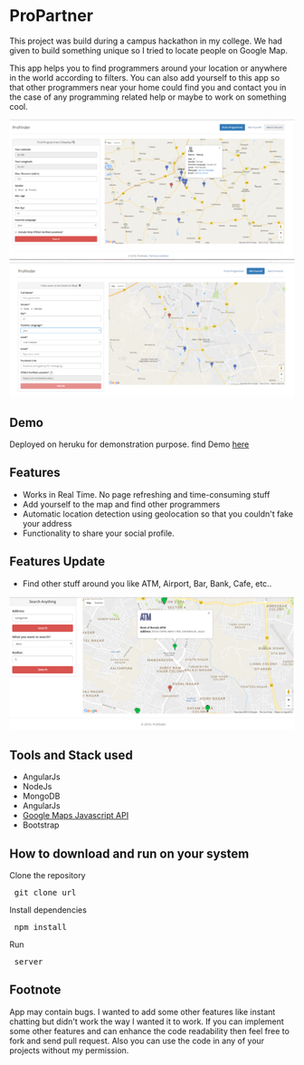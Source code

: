 # ProPartner

This project was build during a campus hackathon in my college. We had given to build something unique so I tried to locate people on Google Map. 

This app helps you to find programmers around your location or anywhere in the world according to filters. You can also add yourself to this app so that other programmers near your home could find you and contact you in the case of any programming related help or maybe to work on something cool.

<img src="screenshots/find.png" alt="screenshot"/>
<img src="screenshots/add.png" alt="screenshot"/>

<h2>Demo</h2>
Deployed on heruku for demonstration purpose. find Demo <a href="https://propartner.herokuapp.com/" target="_blank">here</a>

<h2>Features</h2>

<ul>
<li> Works in Real Time. No page refreshing and time-consuming stuff</li>
<li> Add yourself to the map and find other programmers</li>
<li> Automatic location detection using geolocation so that you couldn't fake your address</li>
<li> Functionality to share your social profile.</li>
</ul>



<h2>Features Update</h2>

<ul>
<li> Find other stuff around you like ATM, Airport, Bar, Bank, Cafe, etc..</li>
</ul>

<img src="screenshots/findaround.png" alt="screenshot"/>


<h2>Tools and Stack used</h2>

<ul>
<li> AngularJs</li>
<li> NodeJs</li>
<li> MongoDB</li>
<li> AngularJs</li>
<li> <a href="https://developers.google.com/maps/documentation/javascript/">Google Maps Javascript API</a></li>
<li> Bootstrap</li>

</ul>

<h2>How to download and run on your system</h2>

 Clone the repository

<pre> git clone url</pre>

 Install dependencies
<pre> npm install</pre>


 Run
<pre> server</pre>


<h2>Footnote</h2>

App may contain bugs. I wanted to add some other features like instant chatting but didn't work the way I wanted it to work. If you can implement some other features and can enhance the code readability then feel free to fork and send pull request. 
Also you can use the code in any of your projects without my permission.
